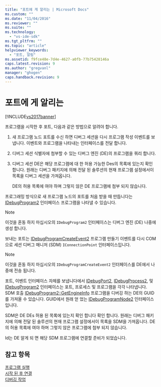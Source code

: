```yaml
---
title: "포트에 게 알리는 | Microsoft Docs"
ms.custom: ""
ms.date: "11/04/2016"
ms.reviewer: ""
ms.suite: ""
ms.technology: 
  - "vs-ide-sdk"
ms.tgt_pltfrm: ""
ms.topic: "article"
helpviewer_keywords: 
  - "포트, 알림"
ms.assetid: f9fce48e-7d4e-4627-a0fb-77b75428146a
caps.latest.revision: 9
ms.author: "gregvanl"
manager: "ghogen"
caps.handback.revision: 9
---
```

# 포트에 게 알리는
[!INCLUDE[vs2017banner](../../code-quality/includes/vs2017banner.md)]

프로그램을 시작한 후 포트, 다음과 같은 방법으로 알려야 합니다.  
  
1.  새 프로그램 노드 포트를 수신 하면 디버그 세션을 다시 프로그램 작성 이벤트를 보냅니다.  이벤트와 프로그램을 나타내는 인터페이스를 전달 합니다.  
  
2.  디버그 세션 식별자에 첨부할 수 있는 디버그 엔진 \(DE\)의 프로그램을 쿼리 합니다.  
  
3.  디버그 세션 DE은 해당 프로그램에 대 한 허용 가능한 Des의 목록에 있는지 확인 합니다.  원래는 디버그 패키지에 의해 전달 된 솔루션의 현재 프로그램 설정에서이 목록을 디버그 세션을 가져옵니다.  
  
     DE의 허용 목록에 여야 하며 그렇지 않은 DE 프로그램에 첨부 되지 않습니다.  
  
 프로그래밍 방식으로 새 프로그램 노드의 포트를 처음 받을 때 만듭니다는  [IDebugProgram2](../../extensibility/debugger/reference/idebugprogram2.md) 인터페이스 프로그램을 나타낼 수 있습니다.  
  
> [!NOTE]
>  이것을 혼동 하지 마십시오의 `IDebugProgram2` 인터페이스는 디버그 엔진 \(DE\) 나중에 생성 합니다.  
  
 보내는 포트는  [IDebugProgramCreateEvent2](../../extensibility/debugger/reference/idebugprogramcreateevent2.md) 프로그램 만들기 이벤트를 다시 COM으로 세션 디버그 매니저 \(SDM\) `IConnectionPoint` 인터페이스입니다.  
  
> [!NOTE]
>  이것을 혼동 하지 마십시오의 `IDebugProgramCreateEvent2` 인터페이스를 DE에서 나중에 전송 됩니다.  
  
 포트, 이벤트 인터페이스 자체를 보냅니다에서  [IDebugPort2](../../extensibility/debugger/reference/idebugport2.md),  [IDebugProcess2](../../extensibility/debugger/reference/idebugprocess2.md), 및  [IDebugProgram2](../../extensibility/debugger/reference/idebugprogram2.md) 인터페이스는 포트, 프로세스 및 프로그램을 각각 나타냅니다.  SDM 호출  [IDebugProgram2::GetEngineInfo](../../extensibility/debugger/reference/idebugprogram2-getengineinfo.md) 프로그램을 디버깅 하는 DE의 GUID를 가져올 수 있습니다.  GUID에서 원래 얻 었는  [IDebugProgramNode2](../../extensibility/debugger/reference/idebugprogramnode2.md) 인터페이스입니다.  
  
 SDM은 DE DEs 허용 된 목록에 있는지 확인 합니다 확인 합니다.  원래는 디버그 패키지에 의해 전달 된 솔루션의 현재 프로그램 설정에서이 목록을 SDM을 가져옵니다.  DE의 허용 목록에 여야 하며 그렇지 않은 프로그램에 첨부 되지 않습니다.  
  
 Id는 DE 알게 되 면 해당 SDM 프로그램에 연결할 준비가 되었습니다.  
  
## 참고 항목  
 [프로그램 실행](../../extensibility/debugger/launching-a-program.md)   
 [시작 된 후 연결](../../extensibility/debugger/attaching-after-a-launch.md)   
 [디버깅 작업](../../extensibility/debugger/debugging-tasks.md)